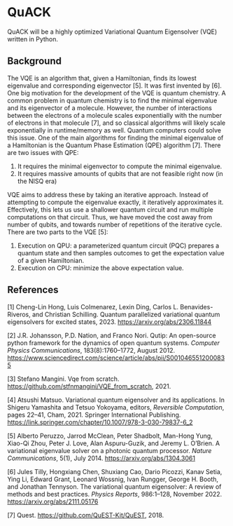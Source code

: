 # QuACK
QuACK will be a highly optimized Variational Quantum Eigensolver (VQE) written in Python. 

## Background
The VQE is an algorithm that, given a Hamiltonian, finds its lowest eigenvalue and corresponding eigenvector [5]. It was first invented by [6]. One big motivation for the development of the VQE is quantum chemistry. A common problem in quantum chemistry is to find the minimal eigenvalue and its eigenvector of a molecule. However, the number of interactions between the electrons of a molecule scales exponentially with the number of electrons in that molecule [7], and so classical algorithms will likely scale exponentially in runtime/memory as well. Quantum computers could solve this issue. One of the main algorithms for finding the minimal eigenvalue of a Hamiltonian is the Quantum Phase Estimation (QPE) algorithm [7]. There are two issues with QPE:
1. It requires the minimal eigenvector to compute the minimal eigenvalue.
2. It requires massive amounts of qubits that are not feasible right now (in the NISQ era)

VQE aims to address these by taking an iterative approach. Instead of attempting to compute the eigenvalue exactly, it iteratively approximates it. Effectively, this lets us use a shallower quantum circuit and run multiple computations on that circuit. Thus, we have moved the cost away from number of qubits, and towards number of repetitions of the iterative cycle. There are two parts to the VQE [5]: 
1. Execution on QPU: a parameterized quantum circuit (PQC) prepares a quantum state and then samples outcomes to get the expectation value of a given Hamiltonian.
2. Execution on CPU: minimize the above expectation value.

## References
[1] Cheng-Lin Hong, Luis Colmenarez, Lexin Ding, Carlos L. Benavides-Riveros, and Christian Schilling. Quantum parallelized variational quantum eigensolvers for excited states, 2023. https://arxiv.org/abs/2306.11844

[2] J.R. Johansson, P.D. Nation, and Franco Nori. Qutip: An open-source python framework for the dynamics of open quantum systems. *Computer Physics Communications*, 183(8):1760–1772, August 2012. https://www.sciencedirect.com/science/article/abs/pii/S0010465512000835

[3] Stefano Mangini. Vqe from scratch. https://github.com/stfnmangini/VQE_from_scratch, 2021.

[4] Atsushi Matsuo. Variational quantum eigensolver and its applications. In Shigeru Yamashita and Tetsuo Yokoyama, editors, *Reversible Computation*, pages 22–41, Cham, 2021. Springer International Publishing. https://link.springer.com/chapter/10.1007/978-3-030-79837-6_2

[5] Alberto Peruzzo, Jarrod McClean, Peter Shadbolt, Man-Hong Yung, Xiao-Qi Zhou, Peter J. Love, Alan Aspuru-Guzik, and Jeremy L. O’Brien. A variational eigenvalue solver on a photonic quantum processor. *Nature Communications*, 5(1), July 2014. https://arxiv.org/abs/1304.3061

[6] Jules Tilly, Hongxiang Chen, Shuxiang Cao, Dario Picozzi, Kanav Setia, Ying Li, Edward Grant, Leonard Wossnig, Ivan Rungger, George H. Booth, and Jonathan Tennyson. The variational quantum eigensolver: A review of methods and best practices. *Physics Reports*, 986:1–128, November 2022. https://arxiv.org/abs/2111.05176

[7] Quest. https://github.com/QuEST-Kit/QuEST, 2018.

